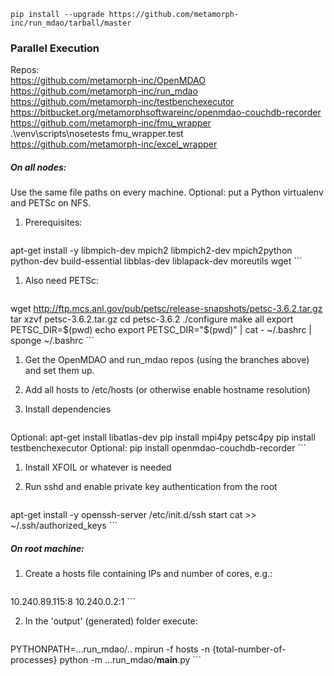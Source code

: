 `pip install --upgrade https://github.com/metamorph-inc/run_mdao/tarball/master`

### Parallel Execution


Repos:  
https://github.com/metamorph-inc/OpenMDAO  
https://github.com/metamorph-inc/run_mdao  
https://github.com/metamorph-inc/testbenchexecutor  
https://bitbucket.org/metamorphsoftwareinc/openmdao-couchdb-recorder  
https://github.com/metamorph-inc/fmu_wrapper  
 .\venv\scripts\nosetests fmu_wrapper.test  
https://github.com/metamorph-inc/excel_wrapper  

##### On all nodes:

Use the same file paths on every machine. Optional: put a Python virtualenv and PETSc on NFS.

1. Prerequisites:

    ```
apt-get install -y libmpich-dev mpich2 libmpich2-dev mpich2python python-dev build-essential libblas-dev liblapack-dev moreutils wget
    ```

1. Also need PETSc:

    ```
wget http://ftp.mcs.anl.gov/pub/petsc/release-snapshots/petsc-3.6.2.tar.gz
tar xzvf petsc-3.6.2.tar.gz
cd petsc-3.6.2
./configure
make all
export PETSC_DIR=$(pwd)
echo export PETSC_DIR="$(pwd)" | cat - ~/.bashrc | sponge ~/.bashrc
    ```

1. Get the OpenMDAO and run_mdao repos (using the branches above) and set them up.

1. Add all hosts to /etc/hosts (or otherwise enable hostname resolution)

1. Install dependencies

    ```
Optional: apt-get install libatlas-dev
pip install mpi4py petsc4py
pip install testbenchexecutor
Optional: pip install openmdao-couchdb-recorder
    ```

1. Install XFOIL or whatever is needed

1. Run sshd and enable private key authentication from the root

    ```
apt-get install -y openssh-server
/etc/init.d/ssh start
cat >> ~/.ssh/authorized_keys
    ```

##### On root machine:

1. Create a hosts file containing IPs and number of cores, e.g.:

    ```
10.240.89.115:8
10.240.0.2:1
    ```

2. In the 'output' (generated) folder execute:

    ```
PYTHONPATH=...run_mdao/.. mpirun -f hosts -n {total-number-of-processes} python -m ...run_mdao/__main__.py
    ```
